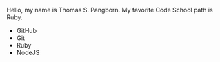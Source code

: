 Hello, my name is Thomas S. Pangborn.
My favorite Code School path is Ruby.

* GitHub
* Git
* Ruby
* NodeJS

